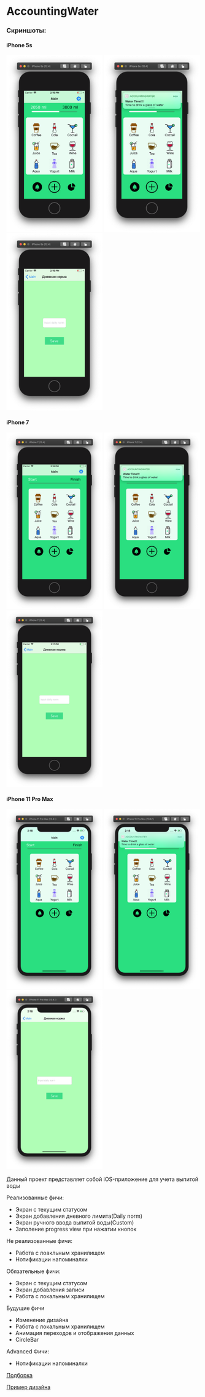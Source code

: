 # **AccountingWater**
    
### Скриншоты:
#### iPhone 5s
<img src="./images/iPhone5s(Progress).png" width="250" /> <img src="./images/iPhone5s(Notifications).png" width="250" /><img src="./images/iPhone5s(DayScreen).png" width="250" /> 
#### iPhone 7
<img src="./images/iPhone7(Main).png" width="250" /> <img src="./images/iPhone7(Notifications).png" width="250" /><img src="./images/iPhone7(DayScreen).png" width="250" /> 
#### iPhone 11 Pro Max
<img src="./images/iPhone 11ProMax(Main).png" width="250" /> <img src="./images/iPhone 11ProMax(Notifications).png" width="250" /><img src="./images/iPhone 11ProMax(DayScreen).png" width="250" /> 
 
Данный проект представляет собой iOS-приложение для учета выпитой воды

Реализованные фичи:
* Экран с текущим статусом
* Экран добавления дневного лимита(Daily norm)
* Экран ручного ввода выпитой воды(Custom)
* Заполение progress view при нажатии кнопок

Не реализованные фичи:
* Работа с лоакльным хранилищем
* Нотификации напоминалки

Обязательные фичи:
* Экран с текущим статусом
* Экран добавления записи
* Работа с локальным хранилищем

Будущие фичи
* Изменение дизайна
* Работа с локальным хранилищем
* Анимация переходов и отображения данных 
* CircleBar

Advanced Фичи:
* Нотификации напоминалки

[Подборка](https://itunes.apple.com/ru/story/id1382624733)

[Пример дизайна](https://dribbble.com/shots/3834614-Drink-Water-Reminder-App-Concept)
